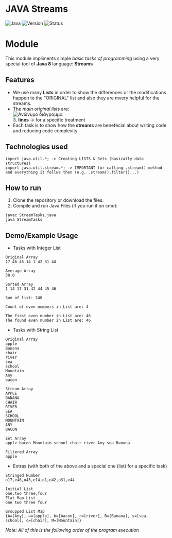 # JAVA Streams
![Java](https://img.shields.io/badge/Language-Java-blue)
![Version](https://img.shields.io/badge/Version-2.0)
![Status](https://img.shields.io/badge/Status-Completed-brightgreen)

# Module
This module impliments simple *basic tasks of programming* using a very special tool of **Java 8** language: **Streams**

## Features
- We use many **Lists** in order to show the differences or the modifications happen to the "ORIGINAL" list and also they are mvery helpful for the streams.
- The *main original lists* are:<br>
![Ανώνυμο διάγραμμα](https://github.com/user-attachments/assets/c2b0e2cc-40b0-4b69-90ec-f2778ce4d5ab)<br>
  3. **lines** -> for a specific treatment
- Each task is to show how the **streams** are benefecial about writing code and reducing code complexity

## Technologies used
```
import java.util.*; -> Creating LISTS & Sets (basically data structures)
import java.util.stream.*; -> IMPORTANT for calling .stream() method and everything it follws then (e.g. .stream().filter()...)
```

## How to run
1. Clone the repository or download the files.
2. Compile and run Java Files (if you run it on cmd):
```
javac StreamTasks.java
java StreamTasks
```

## Demo/Example Usage
- Tasks with Integer List
```
Original Array
17 46 45 14 1 42 31 44 

Average Array
30.0 

Sorted Array
1 14 17 31 42 44 45 46 

Sum of list: 240

Count of even numbers in List are: 4

The first even number in List are: 46
The found even number in List are: 46

```
- Tasks with String List
```
Original Array
apple
Banana
chair
river
sea
school
Mountain
Any
bacon

Stream Array
APPLE
BANANA
CHAIR
RIVER
SEA
SCHOOL
MOUNTAIN
ANY
BACON

Set Array
apple bacon Mountain school chair river Any sea Banana 

Filtered Array
apple

```
- Extras (with both of the above and a special one (list) for a specific task)
```
Stringed Number
o17,e46,o45,e14,o1,e42,o31,e44 

Initial List
one,two three,four 
Flat Map List
one two three four 

Groupped List Map
{A=[Any], a=[apple], b=[bacon], r=[river], B=[Banana], s=[sea, school], c=[chair], M=[Mountain]}
```
*Note: All of this is the following order of the program execution* 
